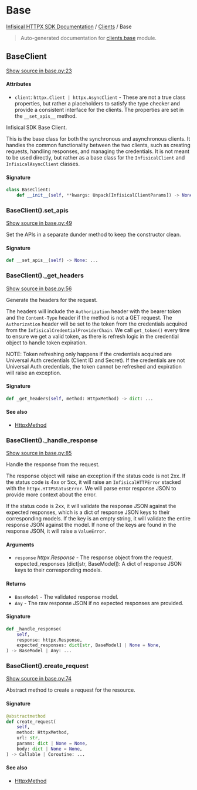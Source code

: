 # Base

[Infisical HTTPX SDK Documentation](../README.md#infisical-httpx-sdk-documentation) / [Clients](./index.md#clients) / Base

> Auto-generated documentation for [clients.base](../../src/infisical/clients/base.py) module.

## BaseClient

[Show source in base.py:23](../../src/infisical/clients/base.py#L23)

#### Attributes

- `client`: `httpx.Client | httpx.AsyncClient` - These are not a true class properties, but rather a placeholders to satisfy the type checker and provide a
  consistent interface for the clients. The properties are set in the `__set_apis__` method.


Infisical SDK Base Client.

This is the base class for both the synchronous and asynchronous clients. It handles the common functionality
between the two clients, such as creating requests, handling responses, and managing the credentials.
It is not meant to be used directly, but rather as a base class for the `InfisicalClient` and `InfisicalAsyncClient`
classes.

#### Signature

```python
class BaseClient:
    def __init__(self, **kwargs: Unpack[InfisicalClientParams]) -> None: ...
```

### BaseClient().__set_apis__

[Show source in base.py:49](../../src/infisical/clients/base.py#L49)

Set the APIs in a separate dunder method to keep the constructor clean.

#### Signature

```python
def __set_apis__(self) -> None: ...
```

### BaseClient()._get_headers

[Show source in base.py:56](../../src/infisical/clients/base.py#L56)

Generate the headers for the request.

The headers will include the `Authorization` header with the bearer token and the `Content-Type` header if
the method is not a GET request. The `Authorization` header will be set to the token from the credentials
acquired from the `InfisicalCredentialProviderChain`. We call `get_token()` every time to ensure we get a
valid token, as there is refresh logic in the credential object to handle token expiration.

NOTE: Token refreshing only happens if the credentials acquired are Universal Auth credentials (Client ID and
Secret). If the credentials are not Universal Auth credentials, the token cannot be refreshed and expiration
will raise an exception.

#### Signature

```python
def _get_headers(self, method: HttpxMethod) -> dict: ...
```

#### See also

- [HttpxMethod](#httpxmethod)

### BaseClient()._handle_response

[Show source in base.py:85](../../src/infisical/clients/base.py#L85)

Handle the response from the request.

The response object will raise an exception if the status code is not 2xx. If the status code is 4xx or 5xx,
it will raise an `InfisicalHTTPError` stacked with the `httpx.HTTPStatusError`. We will parse error response
JSON to provide more context about the error.

If the status code is 2xx, it will validate the response JSON against the expected responses, which is a dict
of response JSON keys to their corresponding models. If the key is an empty string, it will validate the
entire response JSON against the model. If none of the keys are found in the response JSON, it will raise a
`ValueError`.

#### Arguments

- `response` *httpx.Response* - The response object from the request.
expected_responses (dict[str, BaseModel]): A dict of response JSON keys to their corresponding models.

#### Returns

- `BaseModel` - The validated response model.
- `Any` - The raw response JSON if no expected responses are provided.

#### Signature

```python
def _handle_response(
    self,
    response: httpx.Response,
    expected_responses: dict[str, BaseModel] | None = None,
) -> BaseModel | Any: ...
```

### BaseClient().create_request

[Show source in base.py:74](../../src/infisical/clients/base.py#L74)

Abstract method to create a request for the resource.

#### Signature

```python
@abstractmethod
def create_request(
    self,
    method: HttpxMethod,
    url: str,
    params: dict | None = None,
    body: dict | None = None,
) -> Callable | Coroutine: ...
```

#### See also

- [HttpxMethod](#httpxmethod)
